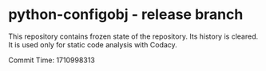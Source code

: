 # python-configobj - release branch

This repository contains frozen state of the repository.
Its history is cleared. It is used only for static code
analysis with Codacy.

Commit Time: 1710998313